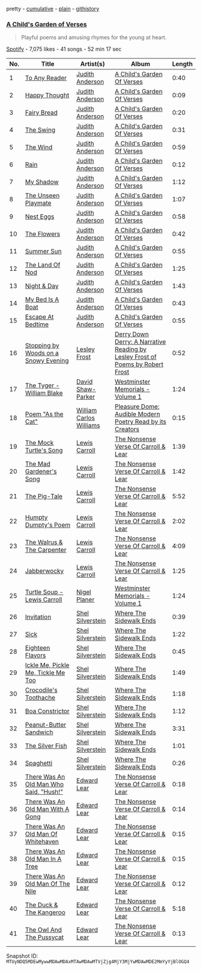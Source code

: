 pretty - [cumulative](/playlists/cumulative/37i9dQZF1DX1C9bnJXVI4K.md) - [plain](/playlists/plain/37i9dQZF1DX1C9bnJXVI4K) - [githistory](https://github.githistory.xyz/mackorone/spotify-playlist-archive/blob/main/playlists/plain/37i9dQZF1DX1C9bnJXVI4K)

### [A Child's Garden of Verses](https://open.spotify.com/playlist/37i9dQZF1DX1C9bnJXVI4K)

> Playful poems and amusing rhymes for the young at heart.

[Spotify](https://open.spotify.com/user/spotify) - 7,075 likes - 41 songs - 52 min 17 sec

| No. | Title | Artist(s) | Album | Length |
|---|---|---|---|---|
| 1 | [To Any Reader](https://open.spotify.com/track/0GfJS7kuYdnD7GCuNRZcLo) | [Judith Anderson](https://open.spotify.com/artist/6eZdygAPz7uoKKAfBeCLqe) | [A Child's Garden Of Verses](https://open.spotify.com/album/3mxoXD04YsJkuLxVqXDw8i) | 0:40 |
| 2 | [Happy Thought](https://open.spotify.com/track/1hXf8QPzeVwIV0tUGLU1ZV) | [Judith Anderson](https://open.spotify.com/artist/6eZdygAPz7uoKKAfBeCLqe) | [A Child's Garden Of Verses](https://open.spotify.com/album/3mxoXD04YsJkuLxVqXDw8i) | 0:09 |
| 3 | [Fairy Bread](https://open.spotify.com/track/3kmxxxNon9DK8oCLB71pxC) | [Judith Anderson](https://open.spotify.com/artist/6eZdygAPz7uoKKAfBeCLqe) | [A Child's Garden Of Verses](https://open.spotify.com/album/3mxoXD04YsJkuLxVqXDw8i) | 0:20 |
| 4 | [The Swing](https://open.spotify.com/track/5C7csFm56T1ageXyB19GY8) | [Judith Anderson](https://open.spotify.com/artist/6eZdygAPz7uoKKAfBeCLqe) | [A Child's Garden Of Verses](https://open.spotify.com/album/3mxoXD04YsJkuLxVqXDw8i) | 0:31 |
| 5 | [The Wind](https://open.spotify.com/track/7anWQLGGxdLij2C9w9T5aJ) | [Judith Anderson](https://open.spotify.com/artist/6eZdygAPz7uoKKAfBeCLqe) | [A Child's Garden Of Verses](https://open.spotify.com/album/3mxoXD04YsJkuLxVqXDw8i) | 0:59 |
| 6 | [Rain](https://open.spotify.com/track/4vPyPLvJhufbJ2OXdiknHI) | [Judith Anderson](https://open.spotify.com/artist/6eZdygAPz7uoKKAfBeCLqe) | [A Child's Garden Of Verses](https://open.spotify.com/album/3mxoXD04YsJkuLxVqXDw8i) | 0:12 |
| 7 | [My Shadow](https://open.spotify.com/track/1BlOJk6PGFbHoGvAPewkn1) | [Judith Anderson](https://open.spotify.com/artist/6eZdygAPz7uoKKAfBeCLqe) | [A Child's Garden Of Verses](https://open.spotify.com/album/3mxoXD04YsJkuLxVqXDw8i) | 1:12 |
| 8 | [The Unseen Playmate](https://open.spotify.com/track/1rFyYTZNWYAj3LETJUjvtK) | [Judith Anderson](https://open.spotify.com/artist/6eZdygAPz7uoKKAfBeCLqe) | [A Child's Garden Of Verses](https://open.spotify.com/album/3mxoXD04YsJkuLxVqXDw8i) | 1:07 |
| 9 | [Nest Eggs](https://open.spotify.com/track/2xOfZKDKwYCvOFbYScWB8C) | [Judith Anderson](https://open.spotify.com/artist/6eZdygAPz7uoKKAfBeCLqe) | [A Child's Garden Of Verses](https://open.spotify.com/album/3mxoXD04YsJkuLxVqXDw8i) | 0:58 |
| 10 | [The Flowers](https://open.spotify.com/track/5f7TkQxaXgQbzyrZ3G01A9) | [Judith Anderson](https://open.spotify.com/artist/6eZdygAPz7uoKKAfBeCLqe) | [A Child's Garden Of Verses](https://open.spotify.com/album/3mxoXD04YsJkuLxVqXDw8i) | 0:42 |
| 11 | [Summer Sun](https://open.spotify.com/track/6aZUFZQYFEohJie78BFGE5) | [Judith Anderson](https://open.spotify.com/artist/6eZdygAPz7uoKKAfBeCLqe) | [A Child's Garden Of Verses](https://open.spotify.com/album/3mxoXD04YsJkuLxVqXDw8i) | 0:55 |
| 12 | [The Land Of Nod](https://open.spotify.com/track/2GBX0JToFNRLto3sl2XWcT) | [Judith Anderson](https://open.spotify.com/artist/6eZdygAPz7uoKKAfBeCLqe) | [A Child's Garden Of Verses](https://open.spotify.com/album/3mxoXD04YsJkuLxVqXDw8i) | 1:25 |
| 13 | [Night & Day](https://open.spotify.com/track/2bvqGv3KzJuspAPfYZFPvV) | [Judith Anderson](https://open.spotify.com/artist/6eZdygAPz7uoKKAfBeCLqe) | [A Child's Garden Of Verses](https://open.spotify.com/album/3mxoXD04YsJkuLxVqXDw8i) | 1:43 |
| 14 | [My Bed Is A Boat](https://open.spotify.com/track/6K3rcn1CBpAsr9fCUukv5C) | [Judith Anderson](https://open.spotify.com/artist/6eZdygAPz7uoKKAfBeCLqe) | [A Child's Garden Of Verses](https://open.spotify.com/album/3mxoXD04YsJkuLxVqXDw8i) | 0:43 |
| 15 | [Escape At Bedtime](https://open.spotify.com/track/1xy6VL0OlpDVHFk6HB57OX) | [Judith Anderson](https://open.spotify.com/artist/6eZdygAPz7uoKKAfBeCLqe) | [A Child's Garden Of Verses](https://open.spotify.com/album/3mxoXD04YsJkuLxVqXDw8i) | 0:55 |
| 16 | [Stopping by Woods on a Snowy Evening](https://open.spotify.com/track/3OZ0ByPJd8CeTQ39ryEZXG) | [Lesley Frost](https://open.spotify.com/artist/5bBrBIKlEDXb82M0fwdFIy) | [Derry Down Derry: A Narrative Reading by Lesley Frost of Poems by Robert Frost](https://open.spotify.com/album/4crPrHeEjXnra9e6fZfBbz) | 0:52 |
| 17 | [The Tyger \- William Blake](https://open.spotify.com/track/7za4H7L3ScZ5J55KYW2dv3) | [David Shaw\-Parker](https://open.spotify.com/artist/5ySoL6vYTXQwa3UlRROujv) | [Westminster Memorials \- Volume 1](https://open.spotify.com/album/3jqJlCVzknn8KFBZlhRBAm) | 1:24 |
| 18 | [Poem "As the Cat"](https://open.spotify.com/track/3TMib8frelAws1PVkNqfCa) | [William Carlos Williams](https://open.spotify.com/artist/0CfIWtnGtdyFGbHrMMZ5uL) | [Pleasure Dome: Audible Modern Poetry Read by its Creators](https://open.spotify.com/album/6TTA2pOc7mXC5Wp2BlZvea) | 0:15 |
| 19 | [The Mock Turtle's Song](https://open.spotify.com/track/6hBMW7xXn8EDogFeg3O40S) | [Lewis Carroll](https://open.spotify.com/artist/50BbSabfVvThGASCQr2Lp4) | [The Nonsense Verse Of Carroll & Lear](https://open.spotify.com/album/3HMAWaPkYrIQz4UkBI0nQz) | 1:39 |
| 20 | [The Mad Gardener's Song](https://open.spotify.com/track/5GHroKFEyyyFNzNY7maQQp) | [Lewis Carroll](https://open.spotify.com/artist/50BbSabfVvThGASCQr2Lp4) | [The Nonsense Verse Of Carroll & Lear](https://open.spotify.com/album/3HMAWaPkYrIQz4UkBI0nQz) | 1:42 |
| 21 | [The Pig\-Tale](https://open.spotify.com/track/161WeeVtmtmAFIKAj0fLYB) | [Lewis Carroll](https://open.spotify.com/artist/50BbSabfVvThGASCQr2Lp4) | [The Nonsense Verse Of Carroll & Lear](https://open.spotify.com/album/3HMAWaPkYrIQz4UkBI0nQz) | 5:52 |
| 22 | [Humpty Dumpty's Poem](https://open.spotify.com/track/6SdruZbwxTYZ73mvtOmBc5) | [Lewis Carroll](https://open.spotify.com/artist/50BbSabfVvThGASCQr2Lp4) | [The Nonsense Verse Of Carroll & Lear](https://open.spotify.com/album/3HMAWaPkYrIQz4UkBI0nQz) | 2:02 |
| 23 | [The Walrus & The Carpenter](https://open.spotify.com/track/5ol3EeJfojrryhjmGydhtC) | [Lewis Carroll](https://open.spotify.com/artist/50BbSabfVvThGASCQr2Lp4) | [The Nonsense Verse Of Carroll & Lear](https://open.spotify.com/album/3HMAWaPkYrIQz4UkBI0nQz) | 4:09 |
| 24 | [Jabberwocky](https://open.spotify.com/track/5jFseGw6ZT3dKA2TiD8qOp) | [Lewis Carroll](https://open.spotify.com/artist/50BbSabfVvThGASCQr2Lp4) | [The Nonsense Verse Of Carroll & Lear](https://open.spotify.com/album/3HMAWaPkYrIQz4UkBI0nQz) | 1:25 |
| 25 | [Turtle Soup \- Lewis Carroll](https://open.spotify.com/track/6EKB5n7HVvjur0l5MxpDTX) | [Nigel Planer](https://open.spotify.com/artist/1Zeao6Q1W0KKhnDwhZR9GN) | [Westminster Memorials \- Volume 1](https://open.spotify.com/album/3jqJlCVzknn8KFBZlhRBAm) | 1:24 |
| 26 | [Invitation](https://open.spotify.com/track/7gkny8pFNlTPSh7yhXmMI7) | [Shel Silverstein](https://open.spotify.com/artist/12P4Y2MpLZqfilLWU2LkoM) | [Where The Sidewalk Ends](https://open.spotify.com/album/1UiIaKRVpe6aiDnayddoOU) | 0:39 |
| 27 | [Sick](https://open.spotify.com/track/17ClVcR3jnfFPE8XxlkVl5) | [Shel Silverstein](https://open.spotify.com/artist/12P4Y2MpLZqfilLWU2LkoM) | [Where The Sidewalk Ends](https://open.spotify.com/album/1UiIaKRVpe6aiDnayddoOU) | 1:22 |
| 28 | [Eighteen Flavors](https://open.spotify.com/track/5yXgvxNchN7Jj4w5xvBZg0) | [Shel Silverstein](https://open.spotify.com/artist/12P4Y2MpLZqfilLWU2LkoM) | [Where The Sidewalk Ends](https://open.spotify.com/album/1UiIaKRVpe6aiDnayddoOU) | 0:45 |
| 29 | [Ickle Me, Pickle Me, Tickle Me Too](https://open.spotify.com/track/2lsJafjhfW1wmSs844OhDN) | [Shel Silverstein](https://open.spotify.com/artist/12P4Y2MpLZqfilLWU2LkoM) | [Where The Sidewalk Ends](https://open.spotify.com/album/1UiIaKRVpe6aiDnayddoOU) | 1:49 |
| 30 | [Crocodile's Toothache](https://open.spotify.com/track/2H4yGZWtKhExICI41tuxKZ) | [Shel Silverstein](https://open.spotify.com/artist/12P4Y2MpLZqfilLWU2LkoM) | [Where The Sidewalk Ends](https://open.spotify.com/album/1UiIaKRVpe6aiDnayddoOU) | 1:18 |
| 31 | [Boa Constrictor](https://open.spotify.com/track/4lG97BZ3KfFnCNYblvlv8h) | [Shel Silverstein](https://open.spotify.com/artist/12P4Y2MpLZqfilLWU2LkoM) | [Where The Sidewalk Ends](https://open.spotify.com/album/1UiIaKRVpe6aiDnayddoOU) | 1:12 |
| 32 | [Peanut\-Butter Sandwich](https://open.spotify.com/track/4MKE9J5uu7wwZWkPlMabvf) | [Shel Silverstein](https://open.spotify.com/artist/12P4Y2MpLZqfilLWU2LkoM) | [Where The Sidewalk Ends](https://open.spotify.com/album/1UiIaKRVpe6aiDnayddoOU) | 3:31 |
| 33 | [The Silver Fish](https://open.spotify.com/track/7zNHaGGy0o2iw0s8sp12YJ) | [Shel Silverstein](https://open.spotify.com/artist/12P4Y2MpLZqfilLWU2LkoM) | [Where The Sidewalk Ends](https://open.spotify.com/album/1UiIaKRVpe6aiDnayddoOU) | 1:01 |
| 34 | [Spaghetti](https://open.spotify.com/track/3c13mo6zEGrMuQQgp1PEdY) | [Shel Silverstein](https://open.spotify.com/artist/12P4Y2MpLZqfilLWU2LkoM) | [Where The Sidewalk Ends](https://open.spotify.com/album/1UiIaKRVpe6aiDnayddoOU) | 0:26 |
| 35 | [There Was An Old Man Who Said, "Hush!"](https://open.spotify.com/track/3PV2kBco5TuGqDfRwqVTzC) | [Edward Lear](https://open.spotify.com/artist/4UFCJlVZH0nZ07VvDY0uin) | [The Nonsense Verse Of Carroll & Lear](https://open.spotify.com/album/3HMAWaPkYrIQz4UkBI0nQz) | 0:18 |
| 36 | [There Was An Old Man With A Gong](https://open.spotify.com/track/2L5H7KER9LSjUDwIbgLC3D) | [Edward Lear](https://open.spotify.com/artist/4UFCJlVZH0nZ07VvDY0uin) | [The Nonsense Verse Of Carroll & Lear](https://open.spotify.com/album/3HMAWaPkYrIQz4UkBI0nQz) | 0:14 |
| 37 | [There Was An Old Man Of Whitehaven](https://open.spotify.com/track/3eHzCSqMg05GRgBlHCp6Vf) | [Edward Lear](https://open.spotify.com/artist/4UFCJlVZH0nZ07VvDY0uin) | [The Nonsense Verse Of Carroll & Lear](https://open.spotify.com/album/3HMAWaPkYrIQz4UkBI0nQz) | 0:15 |
| 38 | [There Was An Old Man In A Tree](https://open.spotify.com/track/6PPRt8vQQHxOTaC8YwLw5q) | [Edward Lear](https://open.spotify.com/artist/4UFCJlVZH0nZ07VvDY0uin) | [The Nonsense Verse Of Carroll & Lear](https://open.spotify.com/album/3HMAWaPkYrIQz4UkBI0nQz) | 0:15 |
| 39 | [There Was An Old Man Of The Nile](https://open.spotify.com/track/2K6Bs3pg5RIDYsLKrI6D6w) | [Edward Lear](https://open.spotify.com/artist/4UFCJlVZH0nZ07VvDY0uin) | [The Nonsense Verse Of Carroll & Lear](https://open.spotify.com/album/3HMAWaPkYrIQz4UkBI0nQz) | 0:12 |
| 40 | [The Duck & The Kangeroo](https://open.spotify.com/track/3RFR810TPY5ohINllvdFkQ) | [Edward Lear](https://open.spotify.com/artist/4UFCJlVZH0nZ07VvDY0uin) | [The Nonsense Verse Of Carroll & Lear](https://open.spotify.com/album/3HMAWaPkYrIQz4UkBI0nQz) | 5:18 |
| 41 | [The Owl And The Pussycat](https://open.spotify.com/track/57HsXxeKtJ8fVzgtYUSJJq) | [Edward Lear](https://open.spotify.com/artist/4UFCJlVZH0nZ07VvDY0uin) | [The Nonsense Verse Of Carroll & Lear](https://open.spotify.com/album/3HMAWaPkYrIQz4UkBI0nQz) | 0:13 |

Snapshot ID: `MTUyNDQ5MDEwMywwMDAwMDAxMTAwMDAwMTVjZjg4MjY3MjYwMDAwMDE2MmYyYjBlOGQ4`